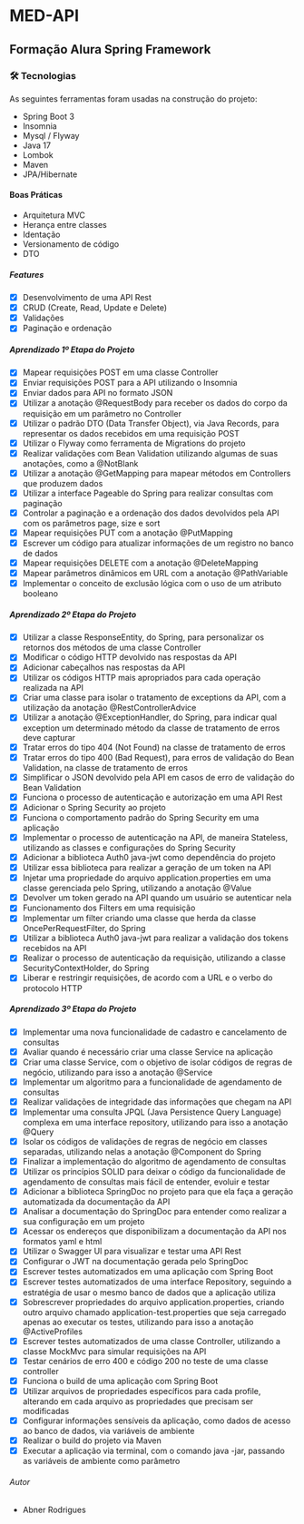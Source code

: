 # MED-API

## Formação Alura Spring Framework


### 🛠 Tecnologias

As seguintes ferramentas foram usadas na construção do projeto:

- Spring Boot 3
- Insomnia 
- Mysql / Flyway
- Java 17
- Lombok
- Maven
- JPA/Hibernate

#### Boas Práticas

- Arquitetura MVC
- Herança entre classes
- Identação
- Versionamento de código
- DTO

##### Features

- [x] Desenvolvimento de uma API Rest 
- [x] CRUD (Create, Read, Update e Delete) 
- [x] Validações
- [x] Paginação e ordenação

##### Aprendizado 1º Etapa do Projeto

- [x] Mapear requisições POST em uma classe Controller 
- [x] Enviar requisições POST para a API utilizando o Insomnia
- [x] Enviar dados para API no formato JSON
- [x] Utilizar a anotação @RequestBody para receber os dados do corpo da requisição em um parâmetro no Controller
- [x] Utilizar o padrão DTO (Data Transfer Object), via Java Records, para representar os dados recebidos em uma requisição POST
- [x] Utilizar o Flyway como ferramenta de Migrations do projeto
- [x] Realizar validações com Bean Validation utilizando algumas de suas anotações, como a @NotBlank
- [x] Utilizar a anotação @GetMapping para mapear métodos em Controllers que produzem dados
- [x] Utilizar a interface Pageable do Spring para realizar consultas com paginação
- [x] Controlar a paginação e a ordenação dos dados devolvidos pela API com os parâmetros page, size e sort
- [x] Mapear requisições PUT com a anotação @PutMapping
- [x] Escrever um código para atualizar informações de um registro no banco de dados
- [x] Mapear requisições DELETE com a anotação @DeleteMapping
- [x] Mapear parâmetros dinâmicos em URL com a anotação @PathVariable
- [x] Implementar o conceito de exclusão lógica com o uso de um atributo booleano

##### Aprendizado 2º Etapa do Projeto
- [x] Utilizar a classe ResponseEntity, do Spring, para personalizar os retornos dos métodos de uma classe Controller
- [x] Modificar o código HTTP devolvido nas respostas da API
- [x] Adicionar cabeçalhos nas respostas da API
- [x] Utilizar os códigos HTTP mais apropriados para cada operação realizada na API
- [x] Criar uma classe para isolar o tratamento de exceptions da API, com a utilização da anotação @RestControllerAdvice
- [x] Utilizar a anotação @ExceptionHandler, do Spring, para indicar qual exception um determinado método da classe de tratamento de erros deve capturar
- [x] Tratar erros do tipo 404 (Not Found) na classe de tratamento de erros
- [x] Tratar erros do tipo 400 (Bad Request), para erros de validação do Bean Validation, na classe de tratamento de erros
- [x] Simplificar o JSON devolvido pela API em casos de erro de validação do Bean Validation
- [x] Funciona o processo de autenticação e autorização em uma API Rest
- [x] Adicionar o Spring Security ao projeto
- [x] Funciona o comportamento padrão do Spring Security em uma aplicação
- [x] Implementar o processo de autenticação na API, de maneira Stateless, utilizando as classes e configurações do Spring Security
- [x] Adicionar a biblioteca Auth0 java-jwt como dependência do projeto
- [x] Utilizar essa biblioteca para realizar a geração de um token na API
- [x] Injetar uma propriedade do arquivo application.properties em uma classe gerenciada pelo Spring, utilizando a anotação @Value
- [x] Devolver um token gerado na API quando um usuário se autenticar nela
- [x] Funcionamento dos Filters em uma requisição
- [x] Implementar um filter criando uma classe que herda da classe OncePerRequestFilter, do Spring
- [x] Utilizar a biblioteca Auth0 java-jwt para realizar a validação dos tokens recebidos na API
- [x] Realizar o processo de autenticação da requisição, utilizando a classe SecurityContextHolder, do Spring
- [x] Liberar e restringir requisições, de acordo com a URL e o verbo do protocolo HTTP

##### Aprendizado 3º Etapa do Projeto
- [x] Implementar uma nova funcionalidade de cadastro e cancelamento de consultas
- [x] Avaliar quando é necessário criar uma classe Service na aplicação
- [x] Criar uma classe Service, com o objetivo de isolar códigos de regras de negócio, utilizando para isso a anotação @Service
- [x] Implementar um algoritmo para a funcionalidade de agendamento de consultas
- [x] Realizar validações de integridade das informações que chegam na API
- [x] Implementar uma consulta JPQL (Java Persistence Query Language) complexa em uma interface repository, utilizando para isso a anotação @Query
- [x] Isolar os códigos de validações de regras de negócio em classes separadas, utilizando nelas a anotação @Component do Spring
- [x] Finalizar a implementação do algoritmo de agendamento de consultas
- [x] Utilizar os princípios SOLID para deixar o código da funcionalidade de agendamento de consultas mais fácil de entender, evoluir e testar
- [x] Adicionar a biblioteca SpringDoc no projeto para que ela faça a geração automatizada da documentação da API
- [x] Analisar a documentação do SpringDoc para entender como realizar a sua configuração em um projeto
- [x] Acessar os endereços que disponibilizam a documentação da API nos formatos yaml e html
- [x] Utilizar o Swagger UI para visualizar e testar uma API Rest
- [x] Configurar o JWT na documentação gerada pelo SpringDoc
- [x] Escrever testes automatizados em uma aplicação com Spring Boot
- [x] Escrever testes automatizados de uma interface Repository, seguindo a estratégia de usar o mesmo banco de dados que a aplicação utiliza
- [x] Sobrescrever propriedades do arquivo application.properties, criando outro arquivo chamado application-test.properties que seja carregado apenas ao executar os testes, utilizando para isso a anotação @ActiveProfiles
- [x] Escrever testes automatizados de uma classe Controller, utilizando a classe MockMvc para simular requisições na API
- [x] Testar cenários de erro 400 e código 200 no teste de uma classe controller
- [x] Funciona o build de uma aplicação com Spring Boot
- [x] Utilizar arquivos de propriedades específicos para cada profile, alterando em cada arquivo as propriedades que precisam ser modificadas
- [x] Configurar informações sensíveis da aplicação, como dados de acesso ao banco de dados, via variáveis de ambiente
- [x] Realizar o build do projeto via Maven
- [x] Executar a aplicação via terminal, com o comando java -jar, passando as variáveis de ambiente como parâmetro

###### Autor
- Abner Rodrigues 
